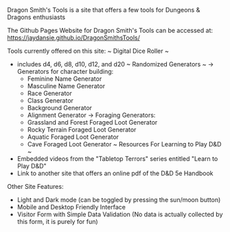 Dragon Smith's Tools is a site that offers a few tools for Dungeons & Dragons enthusiasts

The Github Pages Website for Dragon Smith's Tools can be accessed at:
https://jaydansie.github.io/DragonSmithsTools/ 

Tools currently offered on this site:
~ Digital Dice Roller ~
  - includes d4, d6, d8, d10, d12, and d20
~ Randomized Generators ~
  -> Generators for character building:
      - Feminine Name Generator
      - Masculine Name Generator
      - Race Generator
      - Class Generator
      - Background Generator
      - Alignment Generator
  -> Foraging Generators:
      - Grassland and Forest Foraged Loot Generator
      - Rocky Terrain Foraged Loot Generator
      - Aquatic Foraged Loot Generator
      - Cave Foraged Loot Generator
~ Resources For Learning to Play D&D ~
  - Embedded videos from the "Tabletop Terrors" series entitled "Learn to Play D&D"
  - Link to another site that offers an online pdf of the D&D 5e Handbook

Other Site Features:
  - Light and Dark mode (can be toggled by pressing the sun/moon button)
  - Mobile and Desktop Friendly Interface
  - Visitor Form with Simple Data Validation
      (No data is actually collected by this form, it is purely for fun)
